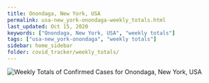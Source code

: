 ```yaml
---
title: Onondaga, New York, USA
permalink: usa-new_york-onondaga-weekly_totals.html
last_updated: Oct 15, 2020
keywords: ["Onondaga, New York, USA", "weekly totals"]
tags: ["usa-new_york-onondaga", "weekly totals"]
sidebar: home_sidebar
folder: covid_tracker/weekly_totals/
---
```


![Weekly Totals of Confirmed Cases for Onondaga, New York, USA](images/graphs/usa-new_york-onondaga-weekly_totals_graph.png)
